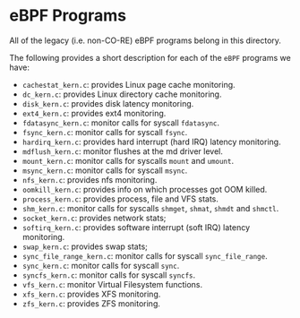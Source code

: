 # eBPF Programs

All of the legacy (i.e. non-CO-RE) eBPF programs belong in this directory.

The following provides a short description for each of the `eBPF` programs we
have:

- `cachestat_kern.c`: provides Linux page cache monitoring.
- `dc_kern.c`: provides Linux directory cache monitoring.
- `disk_kern.c`: provides disk latency monitoring.
- `ext4_kern.c`: provides ext4 monitoring.
- `fdatasync_kern.c`: monitor calls for syscall `fdatasync`.
- `fsync_kern.c`: monitor calls for syscall `fsync`.
- `hardirq_kern.c`: provides hard interrupt (hard IRQ) latency monitoring.
- `mdflush_kern.c`: monitor flushes at the md driver level.
- `mount_kern.c`: monitor calls for syscalls `mount` and `umount`.
- `msync_kern.c`: monitor calls for syscall `msync`.
- `nfs_kern.c`: provides nfs monitoring.
- `oomkill_kern.c`: provides info on which processes got OOM killed.
- `process_kern.c`: provides process, file and VFS stats.
- `shm_kern.c`: monitor calls for syscalls `shmget`, `shmat`, `shmdt` and `shmctl`.
- `socket_kern.c`: provides network stats;
- `softirq_kern.c`: provides software interrupt (soft IRQ) latency monitoring.
- `swap_kern.c`: provides swap stats;
- `sync_file_range_kern.c`: monitor calls for syscall `sync_file_range`.
- `sync_kern.c`: monitor calls for syscall `sync`.
- `syncfs_kern.c`: monitor calls for syscall `syncfs`.
- `vfs_kern.c`: monitor Virtual Filesystem functions.
- `xfs_kern.c`: provides XFS monitoring.
- `zfs_kern.c`: provides ZFS monitoring.
